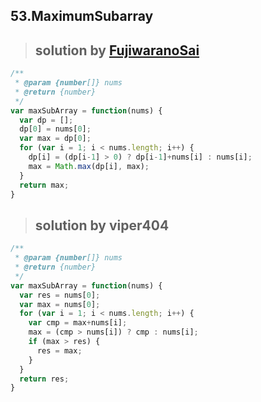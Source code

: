 ## 53.MaximumSubarray
> ## solution by [FujiwaranoSai](https://discuss.leetcode.com/topic/6413/dp-solution-some-thoughts)

```javascript
/**
 * @param {number[]} nums
 * @return {number}
 */
var maxSubArray = function(nums) {
  var dp = [];
  dp[0] = nums[0];
  var max = dp[0];
  for (var i = 1; i < nums.length; i++) {
    dp[i] = (dp[i-1] > 0) ? dp[i-1]+nums[i] : nums[i];
    max = Math.max(dp[i], max);
  }
  return max;
}
```
> ## solution by viper404

```javascript
/**
 * @param {number[]} nums
 * @return {number}
 */
var maxSubArray = function(nums) {
  var res = nums[0];
  var max = nums[0];
  for (var i = 1; i < nums.length; i++) {
    var cmp = max+nums[i];
    max = (cmp > nums[i]) ? cmp : nums[i];
    if (max > res) {
      res = max;
    }
  }
  return res;
}
```
